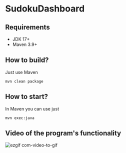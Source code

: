 # SudokuDashboard

## Requirements

- JDK 17+
- Maven 3.9+

## How to build?

Just use Maven
```
mvn clean package
```

## How to start?

In Maven you can use just
```
mvn exec:java
```

## Video of the program's functionality

![ezgif com-video-to-gif](https://github.com/Arneyris/SudokuDashboard/assets/73390264/d872c4df-f3fa-40b2-8e0c-72549bf09299)
